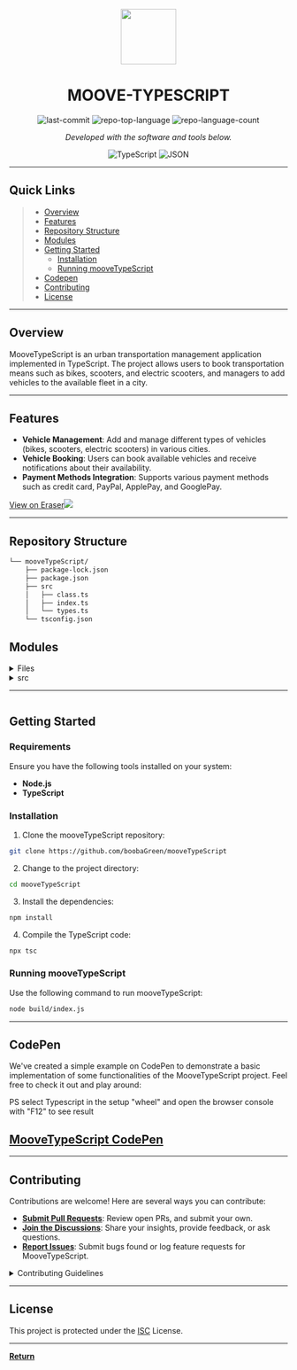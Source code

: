 <p align="center">
  <img src="https://img.icons8.com/?size=512&id=55494&format=png" width="100" />
</p>
<p align="center">
    <h1 align="center">MOOVE-TYPESCRIPT</h1>
</p>

<p align="center">
	<img src="https://img.shields.io/github/last-commit/boobaGreen/mooveTypeScript?style=flat&logo=git&logoColor=white&color=0080ff" alt="last-commit">
	<img src="https://img.shields.io/github/languages/top/boobaGreen/mooveTypeScript?style=flat&color=0080ff" alt="repo-top-language">
	<img src="https://img.shields.io/github/languages/count/boobaGreen/mooveTypeScript?style=flat&color=0080ff" alt="repo-language-count">
<p>
<p align="center">
		<em>Developed with the software and tools below.</em>
</p>
<p align="center">
	<img src="https://img.shields.io/badge/TypeScript-3178C6.svg?style=flat&logo=TypeScript&logoColor=white" alt="TypeScript">
	<img src="https://img.shields.io/badge/JSON-000000.svg?style=flat&logo=JSON&logoColor=white" alt="JSON">
</p>
<hr>

## Quick Links

> - [Overview](#overview)
> - [Features](#features)
> - [Repository Structure](#repository-structure)
> - [Modules](#modules)
> - [Getting Started](#getting-started)
>   - [Installation](#installation)
>   - [Running mooveTypeScript](#running-moovetypescript)
> - [Codepen](#codepen)
> - [Contributing](#contributing)
> - [License](#license)

---

## Overview

MooveTypeScript is an urban transportation management application implemented in TypeScript. The project allows users to book transportation means such as bikes, scooters, and electric scooters, and managers to add vehicles to the available fleet in a city.

---

## Features

- **Vehicle Management**: Add and manage different types of vehicles (bikes, scooters, electric scooters) in various cities.
- **Vehicle Booking**: Users can book available vehicles and receive notifications about their availability.
- **Payment Methods Integration**: Supports various payment methods such as credit card, PayPal, ApplePay, and GooglePay.

[View on Eraser![](https://app.eraser.io/workspace/HFPC2ALDLKvtidwPkelJ/preview?elements=c594sstGMHKtHw39gqd2MA&type=embed)](https://app.eraser.io/workspace/HFPC2ALDLKvtidwPkelJ?elements=c594sstGMHKtHw39gqd2MA)

---

## Repository Structure

```sh
└── mooveTypeScript/
    ├── package-lock.json
    ├── package.json
    ├── src
    │   ├── class.ts
    │   ├── index.ts
    │   └── types.ts
    └── tsconfig.json

```

## Modules

<details closed><summary>Files</summary>

| File                                                                                             | Summary                            |
| ------------------------------------------------------------------------------------------------ | ---------------------------------- |
| [tsconfig.json](https://github.com/boobaGreen/mooveTypeScript/blob/master/tsconfig.json)         | TypeScript configuration.          |
| [note.txt](https://github.com/boobaGreen/mooveTypeScript/blob/master/note.txt)                   | Development notes for the project. |
| [package.json](https://github.com/boobaGreen/mooveTypeScript/blob/master/package.json)           | Project dependencies and scripts.  |
| [package-lock.json](https://github.com/boobaGreen/mooveTypeScript/blob/master/package-lock.json) | Lockfile for dependencies.         |

</details>

<details closed><summary>src</summary>

| File                                                                               | Summary                             |
| ---------------------------------------------------------------------------------- | ----------------------------------- |
| [types.ts](https://github.com/boobaGreen/mooveTypeScript/blob/master/src/types.ts) | Definition of types and interfaces. |
| [class.ts](https://github.com/boobaGreen/mooveTypeScript/blob/master/src/class.ts) | Implementation of main classes.     |
| [index.ts](https://github.com/boobaGreen/mooveTypeScript/blob/master/src/index.ts) | Example usage of the classes.       |

</details>

---

```

```

## Getting Started

### Requirements

Ensure you have the following tools installed on your system:

- **Node.js**
- **TypeScript**

### Installation

1. Clone the mooveTypeScript repository:

```sh
git clone https://github.com/boobaGreen/mooveTypeScript
```

2. Change to the project directory:

```sh
cd mooveTypeScript
```

3. Install the dependencies:

```sh
npm install
```

4. Compile the TypeScript code:

```sh
npx tsc
```

### Running mooveTypeScript

Use the following command to run mooveTypeScript:

```sh
node build/index.js
```

---

## CodePen

We've created a simple example on CodePen to demonstrate a basic implementation of some functionalities of the MooveTypeScript project. Feel free to check it out and play around:

PS select Typescript in the setup "wheel" and open the browser console with "F12" to see result

## [MooveTypeScript CodePen](https://codepen.io/boobagreen/pen/JjqXzJb)

---

## Contributing

Contributions are welcome! Here are several ways you can contribute:

- **[Submit Pull Requests](https://github.com/boobaGreen/mooveTypeScript/pulls)**: Review open PRs, and submit your own.
- **[Join the Discussions](https://github.com/boobaGreen/mooveTypeScript/discussions)**: Share your insights, provide feedback, or ask questions.
- **[Report Issues](https://github.com/boobaGreen/mooveTypeScript/issues)**: Submit bugs found or log feature requests for MooveTypeScript.

<details closed>
    <summary>Contributing Guidelines</summary>

1. **Fork the Repository**: Start by forking the project repository to your GitHub account.
2. **Clone Locally**: Clone the forked repository to your local machine using a Git client.
   ```sh
   git clone https://github.com/your-username/mooveTypeScript
   ```
3. **Create a New Branch**: Always work on a new branch, giving it a descriptive name.
   ```sh
   git checkout -b new-feature-x
   ```
4. **Make Your Changes**: Develop and test your changes locally.
5. **Commit Your Changes**: Commit with a clear message describing your updates.
   ```sh
   git commit -m 'Implemented new feature x.'
   ```
6. **Push to GitHub**: Push the changes to your forked repository.
   ```sh
   git push origin new-feature-x
   ```
7. **Submit a Pull Request**: Create a PR against the original project repository. Clearly describe the changes and their motivations.

Once your PR is reviewed and approved, it will be merged into the main branch.

</details>

---

## License

This project is protected under the [ISC](LICENSE) License.

---

[**Return**](#quick-links)
